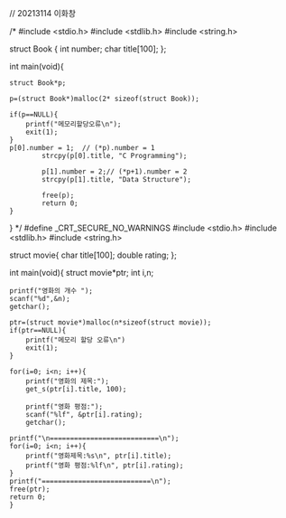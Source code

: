 // 20213114 이화창

/*
#include <stdio.h>
#include <stdlib.h>
#include <string.h>

struct Book {
	int number;
	char title[100];
};

int main(void){

	struct Book*p;

	p=(struct Book*)malloc(2* sizeof(struct Book));

	if(p==NULL){
		printf("메모리할당오류\n");
		exit(1);
	}
	p[0].number = 1;  // (*p).number = 1
	        strcpy(p[0].title, "C Programming");

	        p[1].number = 2;// (*p+1).number = 2
	        strcpy(p[1].title, "Data Structure");

	        free(p);
	        return 0;
	}
}
*/
#define _CRT_SECURE_NO_WARNINGS
#include <stdio.h>
#include <stdlib.h>
#include <string.h>

struct movie{
	char title[100];
	double rating;
};

int main(void){
	struct movie*ptr;
	int i,n;


	printf("영화의 개수 ");
	scanf("%d",&n);
	getchar();

	ptr=(struct movie*)malloc(n*sizeof(struct movie));
	if(ptr==NULL){
		printf("메모리 할당 오류\n")
		exit(1);
	}

	for(i=0; i<n; i++){
		printf("영화의 제목:");
		get_s(ptr[i].title, 100);

		printf("영화 평점:");
		scanf("%lf", &ptr[i].rating);
		getchar();

	printf("\n===========================\n");
	for(i=0; i<n; i++){
		printf("영화제목:%s\n", ptr[i].title);
		printf("영화 평점:%lf\n", ptr[i].rating);
	}
	printf("===========================\n");
	free(ptr);
	return 0;
	}







